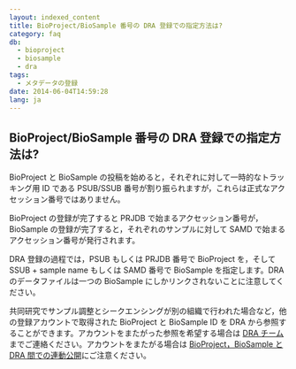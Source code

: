 ```yaml
---
layout: indexed_content
title: BioProject/BioSample 番号の DRA 登録での指定方法は?
category: faq
db:
  - bioproject
  - biosample
  - dra
tags: 
  - メタデータの登録
date: 2014-06-04T14:59:28
lang: ja
---
```


## BioProject/BioSample 番号の DRA 登録での指定方法は?

<p>BioProject と BioSample の投稿を始めると，それぞれに対して一時的なトラッキング用 ID である PSUB/SSUB 番号が割り振られますが，これらは正式なアクセッション番号ではありません。</p><p>BioProject の登録が完了すると PRJDB で始まるアクセッション番号が，BioSample の登録が完了すると，それぞれのサンプルに対して SAMD で始まるアクセッション番号が発行されます。</p><p>DRA 登録の過程では，PSUB もしくは PRJDB 番号で BioProject を，そして SSUB + sample name もしくは SAMD 番号で BioSample を指定します。DRA のデータファイルは一つの BioSample にしかリンクされないことに注意してください。</p><p>共同研究でサンプル調整とシークエンシングが別の組織で行われた場合など，他の登録アカウントで取得された BioProject と BioSample ID を DRA から参照することができます。アカウントをまたがった参照を希望する場合は <a href="/contact-ddbj.html">DRA チーム</a>までご連絡ください。アカウントをまたがる場合は <a href="/faq/ja/bp_bs_seq_release.html">BioProject，BioSample と DRA 間での連動公開</a>にご注意ください。</p>

